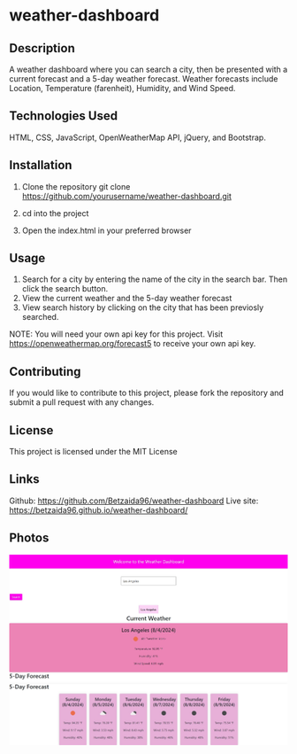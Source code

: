 # weather-dashboard

## Description
A weather dashboard where you can search a city, then be presented with a current forecast and a 5-day weather forecast. Weather forecasts include Location, Temperature (farenheit), Humidity, and Wind Speed.

## Technologies Used
HTML, CSS, JavaScript, OpenWeatherMap API, jQuery, and Bootstrap.

## Installation
1. Clone the repository
git clone https://github.com/yourusername/weather-dashboard.git

2. cd into the project

3. Open the index.html in your preferred browser

## Usage
1. Search for a city by entering the name of the city in the search bar. Then click the search button.
2. View the current weather and the 5-day weather forecast
3. View search history by clicking on the city that has been previosly searched.

NOTE: You will need your own api key for this project. Visit https://openweathermap.org/forecast5 to receive your own api key.

## Contributing
If you would like to contribute to this project, please fork the repository and submit a pull request with any changes.

## License
This project is licensed under the MIT License

## Links
Github: https://github.com/Betzaida96/weather-dashboard
Live site: https://betzaida96.github.io/weather-dashboard/

## Photos
![current](assets/photos/current-weather.jpg)
![5-day](assets/photos/5-day-forecast.jpg)
